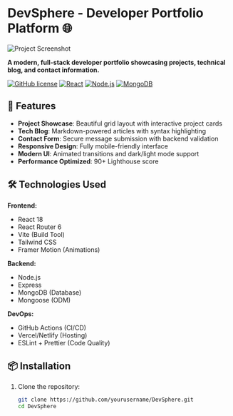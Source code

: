 # DevSphere - Developer Portfolio Platform 🌐

![Project Screenshot](/public/screenshot.png) <!-- Add your screenshot path -->

**A modern, full-stack developer portfolio showcasing projects, technical blog, and contact information.**

[![GitHub license](https://img.shields.io/badge/license-MIT-blue.svg)](LICENSE)
[![React](https://img.shields.io/badge/React-18.2.0-blue)](https://reactjs.org/)
[![Node.js](https://img.shields.io/badge/Node.js-18.x-green)](https://nodejs.org/)
[![MongoDB](https://img.shields.io/badge/MongoDB-6.0+-brightgreen)](https://www.mongodb.com/)

## 🚀 Features

- **Project Showcase**: Beautiful grid layout with interactive project cards
- **Tech Blog**: Markdown-powered articles with syntax highlighting
- **Contact Form**: Secure message submission with backend validation
- **Responsive Design**: Fully mobile-friendly interface
- **Modern UI**: Animated transitions and dark/light mode support
- **Performance Optimized**: 90+ Lighthouse score

## 🛠️ Technologies Used

**Frontend:**
- React 18
- React Router 6
- Vite (Build Tool)
- Tailwind CSS
- Framer Motion (Animations)

**Backend:**
- Node.js
- Express
- MongoDB (Database)
- Mongoose (ODM)

**DevOps:**
- GitHub Actions (CI/CD)
- Vercel/Netlify (Hosting)
- ESLint + Prettier (Code Quality)

## 📦 Installation

1. Clone the repository:
   ```bash
   git clone https://github.com/yourusername/DevSphere.git
   cd DevSphere
